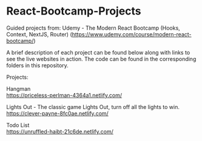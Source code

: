 # React-Bootcamp-Projects

Guided projects from: Udemy - The Modern React Bootcamp (Hooks, Context, NextJS, Router) (https://www.udemy.com/course/modern-react-bootcamp/)

A brief description of each project can be found below along with links to see the live websites in action. The code can be found in the corresponding folders in this repository.

Projects:

Hangman<br/>
https://priceless-perlman-4364a1.netlify.com/

Lights Out - The classic game Lights Out, turn off all the lights to win.<br/>
https://clever-payne-8fc0ae.netlify.com/

Todo List<br/>
https://unruffled-haibt-21c6de.netlify.com/
